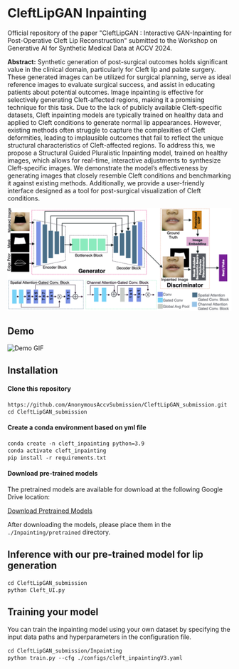 # CleftLipGAN  Inpainting
Official repository of the paper "CleftLipGAN : Interactive GAN-Inpainting for Post-Operative Cleft Lip Reconstruction" submitted to the Workshop on Generative AI for Synthetic Medical Data at ACCV 2024.

<p class="lead"> <b>Abstract:</b> Synthetic generation of post-surgical outcomes holds significant value in the clinical domain, particularly for Cleft lip and palate surgery. These generated images can be utilized for surgical planning, serve as ideal reference images to evaluate surgical success, and assist in educating patients about potential outcomes. Image inpainting is effective for selectively generating Cleft-affected regions, making it a promising technique for this task. Due to the lack of publicly available Cleft-specific datasets, Cleft inpainting models are typically trained on healthy data and applied to Cleft conditions to generate normal lip appearances. However, existing methods often struggle to capture the complexities of Cleft deformities, leading to implausible outcomes that fail to reflect the unique structural characteristics of Cleft-affected regions. To address this, we propose a Structural Guided Pluralistic Inpainting model, trained on healthy images, which allows for real-time, interactive adjustments to synthesize Cleft-specific images. We demonstrate the model’s effectiveness by generating images that closely resemble Cleft conditions and benchmarking it against existing methods. Additionally, we provide a user-friendly interface designed as a tool for post-surgical visualization of Cleft conditions. </p>

![Visual Abstract](media/Our_model.png)

## Demo
<img src="media/demo.gif" alt="Demo GIF" width="800"/>

## Installation

#### Clone this repository
```
https://github.com/AnonymousAccvSubmission/CleftLipGAN_submission.git
cd CleftLipGAN_submission
```

#### Create a conda environment based on yml file
```
conda create -n cleft_inpainting python=3.9
conda activate cleft_inpainting
pip install -r requirements.txt
```
#### Download pre-trained models

The pretrained models are available for download at the following Google Drive location:

[Download Pretrained Models](https://drive.google.com/file/d/1kwUf87zQukqh1jtqTuwtA0BXD8tI5NN2/view?usp=sharing)

After downloading the models, please place them in the `./Inpainting/pretrained` directory.


## Inference with our pre-trained model for lip generation

```
cd CleftLipGAN_submission
python Cleft_UI.py
```

## Training your model 

You can train the inpainting model using your own dataset by specifying the input data paths and hyperparameters in the configuration file.

```
cd CleftLipGAN_submission/Inpainting 
python train.py --cfg ./configs/cleft_inpaintingV3.yaml
```
